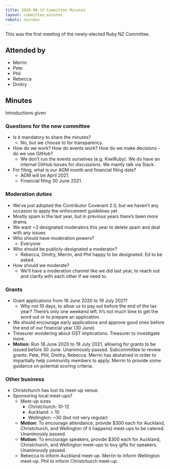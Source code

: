 ```yaml
---
title: 2020-06-13 Committee Minutes
layout: committee_minutes
robots: noindex
---
```


This was the first meeting of the newly-elected Ruby NZ Committee.

## Attended by

* Merrin
* Pete
* Phil
* Rebecca
* Dmitry

## Minutes

Introductions given

### Questions for the new committee

* Is it mandatory to share the minutes?
  * No, but we choose to for transparency.
* How do we work? How do events work? How do we make decisions – do we use GitHub?
  * We don’t run the events ourselves (e.g. KiwiRuby). We do have an internal GitHub Issues for discussions. We mainly talk via Slack.
* For filing, what is our AGM month and financial filing date?
  * AGM will be April 2021.
  * Financial filing 30 June 2021.

### Moderation duties

* We’ve just adopted the Contributor Covenant 2.0, but we haven’t any occasion to apply the enforcement guidelines yet.
* Mostly spam in the last year, but in previous years there’s been more drama.
* We want ~3 designated moderators this year to delete spam and deal with any issues
* Who should have moderation powers?
  * Everyone
* Who should be publicly-designated a moderator?
  * Rebecca, Dmitry, Merrin, and Phil happy to be designated. Ed to be asked.
* How should we moderate?
  * We’ll have a moderation channel like we did last year, to reach out and clarify with each other if we need to.

### Grants

* Grant applications from 18 June 2020 to 19 July 2021?
  * Why not 10 days, to allow us to pay out before the end of the tax year? There’s only one weekend left. It’s not much time to get the word out or to prepare an application.
* We should encourage early applications and approve good ones before the end of our financial year (30 June).
* Treasurer wondering about GST implications. Treasurer to investigate more.
* **Motion:** Run 18 June 2020 to 19 July 2021, allowing for grants to be issued before 30 June. Unanimously passed.
Subcommittee to review grants: Pete, Phil, Dmitry, Rebecca. Merrin has abstained in order to impartially help community members to apply.
Merrin to provide some guidance on potential scoring criteria.

### Other business

* Christchurch has lost its meet-up venue.
* Sponsoring local meet-ups?
  * Meet-up sizes
    * Christchurch: 10-12
    * Auckland: < 10
    * Wellington: ~30 (but not very regular)
  * **Motion:** To encourage attendance, provide $300 each for Auckland, Christchurch, and Wellington (if it happens) meet-ups to be catered. Unanimously passed.
  * **Motion:** To encourage speakers, provide $300 each for Auckland, Christchurch, and Wellington meet-ups to buy gifts for speakers. Unanimously passed.
  * Rebecca to inform Auckland meet-up. Merrin to inform Wellington meet-up. Phil to inform Christchurch meet-up.
